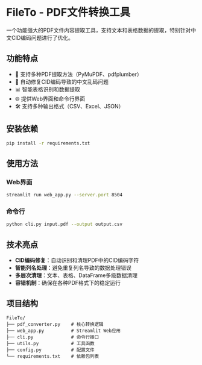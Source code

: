 # FileTo - PDF文件转换工具

一个功能强大的PDF文件内容提取工具，支持文本和表格数据的提取，特别针对中文CID编码问题进行了优化。

## 功能特点

- 📄 支持多种PDF提取方法（PyMuPDF、pdfplumber）
- 🔧 自动修复CID编码导致的中文乱码问题
- 📊 智能表格识别和数据提取
- 🌐 提供Web界面和命令行界面
- 🛠️ 支持多种输出格式（CSV、Excel、JSON）

## 安装依赖

```bash
pip install -r requirements.txt
```

## 使用方法

### Web界面

```bash
streamlit run web_app.py --server.port 8504
```

### 命令行

```bash
python cli.py input.pdf --output output.csv
```

## 技术亮点

- **CID编码修复**：自动识别和清理PDF中的CID编码字符
- **智能列名处理**：避免重复列名导致的数据处理错误
- **多层次清理**：文本、表格、DataFrame多级数据清理
- **容错机制**：确保在各种PDF格式下的稳定运行

## 项目结构

```
FileTo/
├── pdf_converter.py    # 核心转换逻辑
├── web_app.py          # Streamlit Web应用
├── cli.py              # 命令行接口
├── utils.py            # 工具函数
├── config.py           # 配置文件
└── requirements.txt    # 依赖包列表
```
